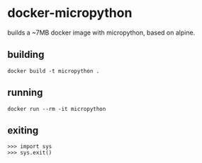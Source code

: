 # docker-micropython
builds a ~7MB docker image with micropython, based on alpine.

## building
    docker build -t micropython .

## running
    docker run --rm -it micropython

## exiting
    >>> import sys
    >>> sys.exit()
